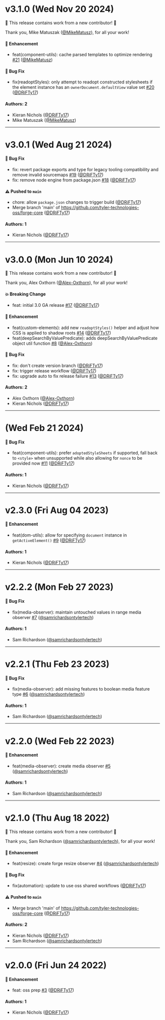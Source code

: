 # v3.1.0 (Wed Nov 20 2024)

:tada: This release contains work from a new contributor! :tada:

Thank you, Mike Matuszak ([@MikeMatusz](https://github.com/MikeMatusz)), for all your work!

#### 🚀 Enhancement

- feat(component-utils): cache parsed templates to optimize rendering [#21](https://github.com/tyler-technologies-oss/forge-core/pull/21) ([@MikeMatusz](https://github.com/MikeMatusz))

#### 🐛 Bug Fix

- fix(readoptStyles): only attempt to readopt constructed stylesheets if the element instance has an `ownerDocument.defaultView` value set [#20](https://github.com/tyler-technologies-oss/forge-core/pull/20) ([@DRiFTy17](https://github.com/DRiFTy17))

#### Authors: 2

- Kieran Nichols ([@DRiFTy17](https://github.com/DRiFTy17))
- Mike Matuszak ([@MikeMatusz](https://github.com/MikeMatusz))

---

# v3.0.1 (Wed Aug 21 2024)

#### 🐛 Bug Fix

- fix: revert package exports and type for legacy tooling compatibility and remove invalid sourcemaps [#19](https://github.com/tyler-technologies-oss/forge-core/pull/19) ([@DRiFTy17](https://github.com/DRiFTy17))
- fix: remove node engine from package.json [#18](https://github.com/tyler-technologies-oss/forge-core/pull/18) ([@DRiFTy17](https://github.com/DRiFTy17))

#### ⚠️ Pushed to `main`

- chore: allow `package.json` changes to trigger build ([@DRiFTy17](https://github.com/DRiFTy17))
- Merge branch 'main' of https://github.com/tyler-technologies-oss/forge-core ([@DRiFTy17](https://github.com/DRiFTy17))

#### Authors: 1

- Kieran Nichols ([@DRiFTy17](https://github.com/DRiFTy17))

---

# v3.0.0 (Mon Jun 10 2024)

:tada: This release contains work from a new contributor! :tada:

Thank you, Alex Oxthorn ([@Alex-Oxthorn](https://github.com/Alex-Oxthorn)), for all your work!

#### 💥 Breaking Change

- feat: initial 3.0 GA release [#17](https://github.com/tyler-technologies-oss/forge-core/pull/17) ([@DRiFTy17](https://github.com/DRiFTy17))

#### 🚀 Enhancement

- feat(custom-elements): add new `readoptStyles()` helper and adjust how CSS is applied to shadow roots [#14](https://github.com/tyler-technologies-oss/forge-core/pull/14) ([@DRiFTy17](https://github.com/DRiFTy17))
- feat(deepSearchByValuePredicate): adds deepSearchByValuePredicate object util function [#8](https://github.com/tyler-technologies-oss/forge-core/pull/8) ([@Alex-Oxthorn](https://github.com/Alex-Oxthorn))

#### 🐛 Bug Fix

- fix: don't create version branch ([@DRiFTy17](https://github.com/DRiFTy17))
- fix: trigger release workflow ([@DRiFTy17](https://github.com/DRiFTy17))
- fix: upgrade auto to fix release failure [#13](https://github.com/tyler-technologies-oss/forge-core/pull/13) ([@DRiFTy17](https://github.com/DRiFTy17))

#### Authors: 2

- Alex Oxthorn ([@Alex-Oxthorn](https://github.com/Alex-Oxthorn))
- Kieran Nichols ([@DRiFTy17](https://github.com/DRiFTy17))

---

# (Wed Feb 21 2024)

#### 🐛 Bug Fix

- feat(component-utils): prefer `adoptedStyleSheets` if supported, fall back to `<style>` when unsupported while also allowing for `nonce` to be provided now [#11](https://github.com/tyler-technologies-oss/forge-core/pull/11) ([@DRiFTy17](https://github.com/DRiFTy17))

#### Authors: 1

- Kieran Nichols ([@DRiFTy17](https://github.com/DRiFTy17))

---

# v2.3.0 (Fri Aug 04 2023)

#### 🚀 Enhancement

- feat(dom-utils): allow for specifying `document` instance in `getActiveElement()` [#9](https://github.com/tyler-technologies-oss/forge-core/pull/9) ([@DRiFTy17](https://github.com/DRiFTy17))

#### Authors: 1

- Kieran Nichols ([@DRiFTy17](https://github.com/DRiFTy17))

---

# v2.2.2 (Mon Feb 27 2023)

#### 🐛 Bug Fix

- fix(media-observer): maintain untouched values in range media observer [#7](https://github.com/tyler-technologies-oss/forge-core/pull/7) ([@samrichardsontylertech](https://github.com/samrichardsontylertech))

#### Authors: 1

- Sam Richardson ([@samrichardsontylertech](https://github.com/samrichardsontylertech))

---

# v2.2.1 (Thu Feb 23 2023)

#### 🐛 Bug Fix

- fix(media-observer): add missing features to boolean media feature type [#6](https://github.com/tyler-technologies-oss/forge-core/pull/6) ([@samrichardsontylertech](https://github.com/samrichardsontylertech))

#### Authors: 1

- Sam Richardson ([@samrichardsontylertech](https://github.com/samrichardsontylertech))

---

# v2.2.0 (Wed Feb 22 2023)

#### 🚀 Enhancement

- feat(media-observer): create media observer [#5](https://github.com/tyler-technologies-oss/forge-core/pull/5) ([@samrichardsontylertech](https://github.com/samrichardsontylertech))

#### Authors: 1

- Sam Richardson ([@samrichardsontylertech](https://github.com/samrichardsontylertech))

---

# v2.1.0 (Thu Aug 18 2022)

:tada: This release contains work from a new contributor! :tada:

Thank you, Sam Richardson ([@samrichardsontylertech](https://github.com/samrichardsontylertech)), for all your work!

#### 🚀 Enhancement

- feat(resize): create forge resize observer [#4](https://github.com/tyler-technologies-oss/forge-core/pull/4) ([@samrichardsontylertech](https://github.com/samrichardsontylertech))

#### 🐛 Bug Fix

- fix(automation): update to use oss shared workflows ([@DRiFTy17](https://github.com/DRiFTy17))

#### ⚠️ Pushed to `main`

- Merge branch 'main' of https://github.com/tyler-technologies-oss/forge-core ([@DRiFTy17](https://github.com/DRiFTy17))

#### Authors: 2

- Kieran Nichols ([@DRiFTy17](https://github.com/DRiFTy17))
- Sam Richardson ([@samrichardsontylertech](https://github.com/samrichardsontylertech))

---

# v2.0.0 (Fri Jun 24 2022)

#### 🚀 Enhancement

- feat: oss prep [#3](https://github.com/tyler-technologies-oss/forge-core/pull/3) ([@DRiFTy17](https://github.com/DRiFTy17))

#### Authors: 1

- Kieran Nichols ([@DRiFTy17](https://github.com/DRiFTy17))
